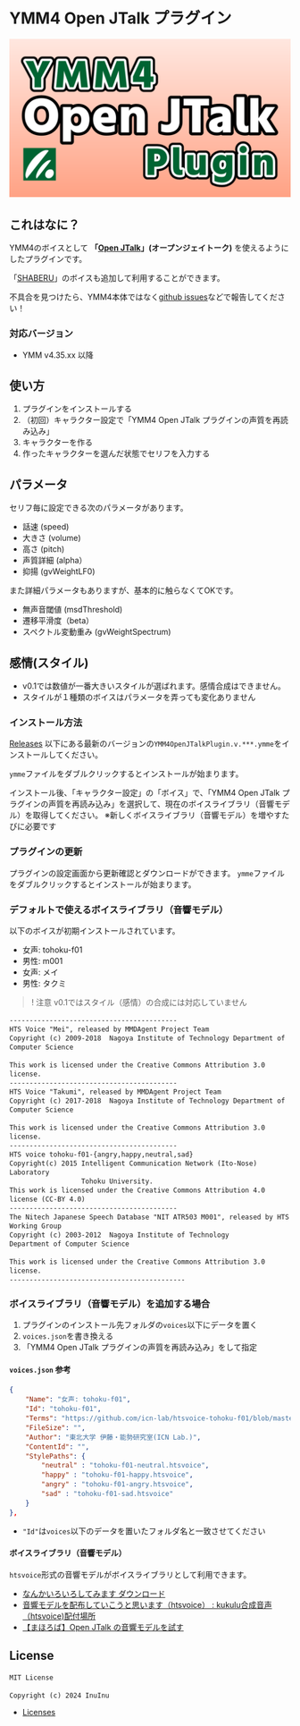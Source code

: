 # YMM4 Open JTalk プラグイン

![cover](https://github.com/InuInu2022/YMM4OpenJTalkPlugin/blob/main/docs/thumb.png?raw=true)

## これはなに？

YMM4のボイスとして **「[Open JTalk](https://open-jtalk.sp.nitech.ac.jp/)」(オープンジェイトーク)** を使えるようにしたプラグインです。

「[SHABERU](http://akihiro0105.web.fc2.com/Downloads/Downloads-SHABERU.html)」のボイスも追加して利用することができます。

不具合を見つけたら、YMM4本体ではなく[github issues](https://github.com/InuInu2022/YMM4OpenJTalkPlugin/issues)などで報告してください！

### 対応バージョン

- YMM v4.35.xx 以降

## 使い方

1. プラグインをインストールする
2. （初回）キャラクター設定で「YMM4 Open JTalk プラグインの声質を再読み込み」
3. キャラクターを作る
4. 作ったキャラクターを選んだ状態でセリフを入力する

## パラメータ

セリフ毎に設定できる次のパラメータがあります。

- 話速 (speed)
- 大きさ (volume)
- 高さ (pitch)
- 声質詳細 (alpha）
- 抑揚 (gvWeightLF0)

また詳細パラメータもありますが、基本的に触らなくてOKです。

- 無声音閾値 (msdThreshold)
- 遷移平滑度（beta）
- スペクトル変動重み (gvWeightSpectrum)

## 感情(スタイル)

- v0.1では数値が一番大きいスタイルが選ばれます。感情合成はできません。
- スタイルが１種類のボイスはパラメータを弄っても変化ありません

### インストール方法

[Releases](https://github.com/InuInu2022/YMM4OpenJTalkPlugin/releases) 以下にある最新のバージョンの`YMM4OpenJTalkPlugin.v.***.ymme`をインストールしてください。

`ymme`ファイルをダブルクリックするとインストールが始まります。

インストール後、「キャラクター設定」の「ボイス」で、「YMM4 Open JTalk プラグインの声質を再読み込み」を選択して、現在のボイスライブラリ（音響モデル）を取得してください。
※新しくボイスライブラリ（音響モデル）を増やすたびに必要です

<!--
### ニコニコモンズ

ニコニコに投稿する際には以下のコンテンツIDを親子登録してください。

[*****](https://commons.nicovideo.jp/works/)

(YMM4の素材一覧からも確認できます。)
-->

### プラグインの更新

プラグインの設定画面から更新確認とダウンロードができます。
`ymme`ファイルをダブルクリックするとインストールが始まります。

### デフォルトで使えるボイスライブラリ（音響モデル）

以下のボイスが初期インストールされています。

- 女声: tohoku-f01
- 男性: m001
- 女声: メイ
- 男性: タクミ

>! 注意
> v0.1ではスタイル（感情）の合成には対応していません

```
------------------------------------------
HTS Voice "Mei", released by MMDAgent Project Team
Copyright (c) 2009-2018  Nagoya Institute of Technology Department of Computer Science

This work is licensed under the Creative Commons Attribution 3.0 license.
------------------------------------------
HTS Voice "Takumi", released by MMDAgent Project Team
Copyright (c) 2017-2018  Nagoya Institute of Technology Department of Computer Science

This work is licensed under the Creative Commons Attribution 3.0 license.
------------------------------------------
HTS voice tohoku-f01-{angry,happy,neutral,sad}
Copyright(c) 2015 Intelligent Communication Network (Ito-Nose) Laboratory
                  Tohoku University.
This work is licensed under the Creative Commons Attribution 4.0 license (CC-BY 4.0)
------------------------------------------
The Nitech Japanese Speech Database "NIT ATR503 M001", released by HTS Working Group
Copyright (c) 2003-2012  Nagoya Institute of Technology
Department of Computer Science

This work is licensed under the Creative Commons Attribution 3.0 license.
--------------------------------------------
```

### ボイスライブラリ（音響モデル）を追加する場合

1. プラグインのインストール先フォルダの`voices`以下にデータを置く
2. `voices.json`を書き換える
3. 「YMM4 Open JTalk プラグインの声質を再読み込み」をして指定

#### `voices.json` 参考

```json:voices.json
{
    "Name": "女声: tohoku-f01",
    "Id": "tohoku-f01",
    "Terms": "https://github.com/icn-lab/htsvoice-tohoku-f01/blob/master/COPYRIGHT.txt",
    "FileSize": "",
    "Author": "東北大学 伊藤・能勢研究室(ICN Lab.)",
    "ContentId": "",
    "StylePaths": {
        "neutral" : "tohoku-f01-neutral.htsvoice",
        "happy" : "tohoku-f01-happy.htsvoice",
        "angry" : "tohoku-f01-angry.htsvoice",
        "sad" : "tohoku-f01-sad.htsvoice"
    }
},
```

- `"Id"`は`voices`以下のデータを置いたフォルダ名と一致させてください

#### ボイスライブラリ（音響モデル）

`htsvoice`形式の音響モデルがボイスライブラリとして利用できます。

- [なんかいろいろしてみます ダウンロード](http://akihiro0105.web.fc2.com/Downloads/Downloads-htsvoice.html)
- [音響モデルを配布していこうと思います（htsvoice） : kukulu合成音声（htsvoice)配付場所](https://ragolun.exblog.jp/22985257/)
- [【まほろば】Open JTalk の音響モデルを試す](https://petile.sakura.ne.jp/mahoroba/e1875.html)

## License

```
MIT License

Copyright (c) 2024 InuInu
```

- [Licenses](./licenses/)